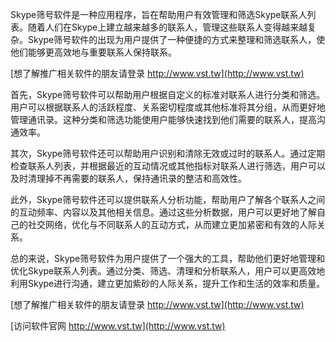 Skype筛号软件是一种应用程序，旨在帮助用户有效管理和筛选Skype联系人列表。随着人们在Skype上建立越来越多的联系人，管理这些联系人变得越来越复杂。Skype筛号软件的出现为用户提供了一种便捷的方式来整理和筛选联系人，使他们能够更高效地与重要联系人保持联系。

[想了解推广相关软件的朋友请登录 http://www.vst.tw](http://www.vst.tw)

首先，Skype筛号软件可以帮助用户根据自定义的标准对联系人进行分类和筛选。用户可以根据联系人的活跃程度、关系密切程度或其他标准将其分组，从而更好地管理通讯录。这种分类和筛选功能使用户能够快速找到他们需要的联系人，提高沟通效率。

其次，Skype筛号软件还可以帮助用户识别和清除无效或过时的联系人。通过定期检查联系人列表，并根据最近的互动情况或其他指标对联系人进行筛选，用户可以及时清理掉不再需要的联系人，保持通讯录的整洁和高效性。

此外，Skype筛号软件还可以提供联系人分析功能，帮助用户了解各个联系人之间的互动频率、内容以及其他相关信息。通过这些分析数据，用户可以更好地了解自己的社交网络，优化与不同联系人的互动方式，从而建立更加紧密和有效的人际关系。

总的来说，Skype筛号软件为用户提供了一个强大的工具，帮助他们更好地管理和优化Skype联系人列表。通过分类、筛选、清理和分析联系人，用户可以更高效地利用Skype进行沟通，建立更加紫砂的人际关系，提升工作和生活的效率和质量。

[想了解推广相关软件的朋友请登录 http://www.vst.tw](http://www.vst.tw)


[访问软件官网 http://www.vst.tw](http://www.vst.tw)
